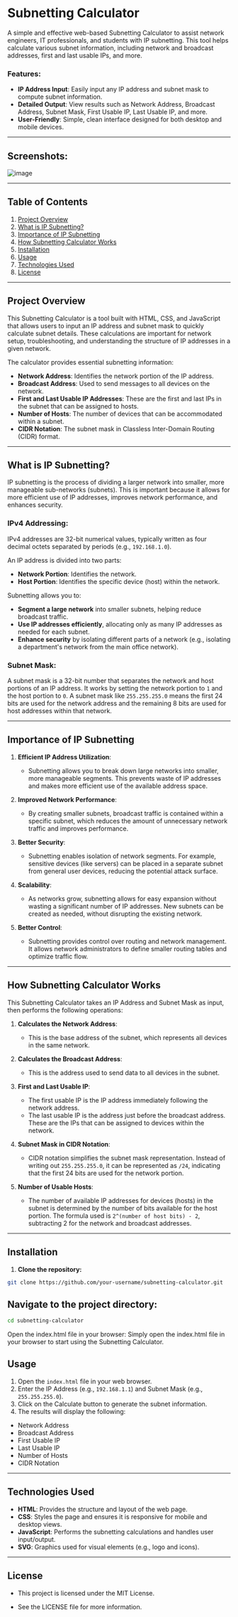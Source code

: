 # Subnetting Calculator

A simple and effective web-based Subnetting Calculator to assist network engineers, IT professionals, and students with IP subnetting. This tool helps calculate various subnet information, including network and broadcast addresses, first and last usable IPs, and more.

### Features:
- **IP Address Input**: Easily input any IP address and subnet mask to compute subnet information.
- **Detailed Output**: View results such as Network Address, Broadcast Address, Subnet Mask, First Usable IP, Last Usable IP, and more.
- **User-Friendly**: Simple, clean interface designed for both desktop and mobile devices.

---

## Screenshots:
![image](https://github.com/user-attachments/assets/0adbc116-4a2a-4e1c-ab0e-d8d44d95d6a2)


---

## Table of Contents
1. [Project Overview](#project-overview)
2. [What is IP Subnetting?](#what-is-ip-subnetting)
3. [Importance of IP Subnetting](#importance-of-ip-subnetting)
4. [How Subnetting Calculator Works](#how-subnetting-calculator-works)
5. [Installation](#installation)
6. [Usage](#usage)
7. [Technologies Used](#technologies-used)
8. [License](#license)

---

## Project Overview

This Subnetting Calculator is a tool built with HTML, CSS, and JavaScript that allows users to input an IP address and subnet mask to quickly calculate subnet details. These calculations are important for network setup, troubleshooting, and understanding the structure of IP addresses in a given network.

The calculator provides essential subnetting information:
- **Network Address**: Identifies the network portion of the IP address.
- **Broadcast Address**: Used to send messages to all devices on the network.
- **First and Last Usable IP Addresses**: These are the first and last IPs in the subnet that can be assigned to hosts.
- **Number of Hosts**: The number of devices that can be accommodated within a subnet.
- **CIDR Notation**: The subnet mask in Classless Inter-Domain Routing (CIDR) format.

---

## What is IP Subnetting?

IP subnetting is the process of dividing a larger network into smaller, more manageable sub-networks (subnets). This is important because it allows for more efficient use of IP addresses, improves network performance, and enhances security.

### IPv4 Addressing:
IPv4 addresses are 32-bit numerical values, typically written as four decimal octets separated by periods (e.g., `192.168.1.0`).

An IP address is divided into two parts:
- **Network Portion**: Identifies the network.
- **Host Portion**: Identifies the specific device (host) within the network.

Subnetting allows you to:
- **Segment a large network** into smaller subnets, helping reduce broadcast traffic.
- **Use IP addresses efficiently**, allocating only as many IP addresses as needed for each subnet.
- **Enhance security** by isolating different parts of a network (e.g., isolating a department's network from the main office network).

### Subnet Mask:
A subnet mask is a 32-bit number that separates the network and host portions of an IP address. It works by setting the network portion to `1` and the host portion to `0`. A subnet mask like `255.255.255.0` means the first 24 bits are used for the network address and the remaining 8 bits are used for host addresses within that network.

---

## Importance of IP Subnetting

1. **Efficient IP Address Utilization**:
   - Subnetting allows you to break down large networks into smaller, more manageable segments. This prevents waste of IP addresses and makes more efficient use of the available address space.

2. **Improved Network Performance**:
   - By creating smaller subnets, broadcast traffic is contained within a specific subnet, which reduces the amount of unnecessary network traffic and improves performance.

3. **Better Security**:
   - Subnetting enables isolation of network segments. For example, sensitive devices (like servers) can be placed in a separate subnet from general user devices, reducing the potential attack surface.

4. **Scalability**:
   - As networks grow, subnetting allows for easy expansion without wasting a significant number of IP addresses. New subnets can be created as needed, without disrupting the existing network.

5. **Better Control**:
   - Subnetting provides control over routing and network management. It allows network administrators to define smaller routing tables and optimize traffic flow.

---

## How Subnetting Calculator Works

This Subnetting Calculator takes an IP Address and Subnet Mask as input, then performs the following operations:

1. **Calculates the Network Address**:
   - This is the base address of the subnet, which represents all devices in the same network.

2. **Calculates the Broadcast Address**:
   - This is the address used to send data to all devices in the subnet.

3. **First and Last Usable IP**:
   - The first usable IP is the IP address immediately following the network address.
   - The last usable IP is the address just before the broadcast address. These are the IPs that can be assigned to devices within the network.

4. **Subnet Mask in CIDR Notation**:
   - CIDR notation simplifies the subnet mask representation. Instead of writing out `255.255.255.0`, it can be represented as `/24`, indicating that the first 24 bits are used for the network portion.

5. **Number of Usable Hosts**:
   - The number of available IP addresses for devices (hosts) in the subnet is determined by the number of bits available for the host portion. The formula used is `2^(number of host bits) - 2`, subtracting 2 for the network and broadcast addresses.

---

## Installation

1. **Clone the repository:**

```bash
git clone https://github.com/your-username/subnetting-calculator.git
```

## Navigate to the project directory:
```bash
cd subnetting-calculator
```
Open the index.html file in your browser:
Simply open the index.html file in your browser to start using the Subnetting Calculator.

## Usage
1. Open the `index.html` file in your web browser.
2. Enter the IP Address (e.g., `192.168.1.1`) and Subnet Mask (e.g., `255.255.255.0`).
3. Click on the Calculate button to generate the subnet information.
4. The results will display the following:
* Network Address
* Broadcast Address
* First Usable IP
* Last Usable IP
* Number of Hosts
* CIDR Notation

---

## Technologies Used

* **HTML**: Provides the structure and layout of the web page.
* **CSS**: Styles the page and ensures it is responsive for mobile and desktop views.
* **JavaScript**: Performs the subnetting calculations and handles user input/output.
* **SVG**: Graphics used for visual elements (e.g., logo and icons).

---
## License

  * This project is licensed under the MIT License.

* See the LICENSE file for more information.
